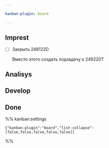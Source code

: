 ```yaml
---

kanban-plugin: board

---
```


## Imprest

- [ ] Закрыть 248122D
	
	Вместо этого создать подзадачу к 249220T


## Analisys



## 



## Develop



## Done





%% kanban:settings
```
{"kanban-plugin":"board","list-collapse":[false,false,false,false,false]}
```
%%